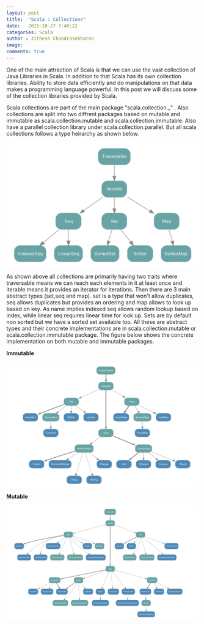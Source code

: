 ```yaml
---
layout: post
title:  "Scala : Collections"
date:   2015-10-27 7:40:22
categories: Scala
author : Jithesh Chandrasekharan
image: 
comments: true
---
```


One of the main attraction of Scala is that we can use the vast collection of Java Libraries in Scala. In addition to that Scala has its own collection libraries. Ability to store data efficiently and do manipulations on that data makes a programming language powerful. In this post we will discuss some of the collection libraries provided by Scala.

Scala collections are part of the main package "scala.collection._" . Also collections are split into two diffrent packages based on mutable and immutable as scala.collection.mutable and scala.collection.immutable. Also have a parallel collection library under scala.collection.parallel. But all scala collections follows a type heirarchy as shown below.

![Scala Type Heirarchy](/img/scala_col.png)

As shown above all collections are primarily having two traits where traversable means we can reach each elements in it at least once and iterable means it provides an iterator for iterations. Then there are 3 main abstract types (set,seq and map). set is a type that won't allow duplicates, seq allows duplicates but provides an ordering and map allows to look up based on key. As name implies indexed seq allows random lookup based on index, while linear seq requires linear time for look up.  Sets are by default non sorted but we have a sorted set available too. All these are abstract types and their concrete implementations are in scala.collection.mutable or scala.collection.immutable package. The figure below shows the concrete implementation on both mutable and immutable packages.

**Immutable**

![Scala Type Heirarchy](/img/immutable.png)

**Mutable**

![Scala Type Heirarchy](/img/mutable.png)





